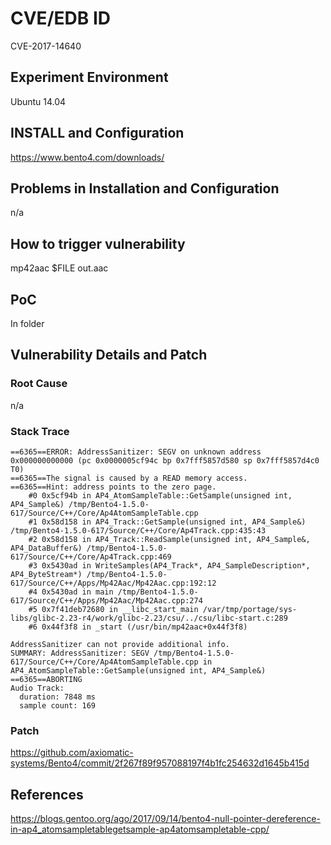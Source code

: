 # CVE/EDB ID
CVE-2017-14640
## Experiment Environment
Ubuntu 14.04
## INSTALL and Configuration
https://www.bento4.com/downloads/
## Problems in Installation and Configuration
n/a
## How to trigger vulnerability
mp42aac $FILE out.aac
## PoC
In folder
## Vulnerability Details and Patch

### Root Cause
n/a
### Stack Trace
```
==6365==ERROR: AddressSanitizer: SEGV on unknown address 0x000000000000 (pc 0x0000005cf94c bp 0x7fff5857d580 sp 0x7fff5857d4c0 T0)
==6365==The signal is caused by a READ memory access.
==6365==Hint: address points to the zero page.
    #0 0x5cf94b in AP4_AtomSampleTable::GetSample(unsigned int, AP4_Sample&) /tmp/Bento4-1.5.0-617/Source/C++/Core/Ap4AtomSampleTable.cpp
    #1 0x58d158 in AP4_Track::GetSample(unsigned int, AP4_Sample&) /tmp/Bento4-1.5.0-617/Source/C++/Core/Ap4Track.cpp:435:43
    #2 0x58d158 in AP4_Track::ReadSample(unsigned int, AP4_Sample&, AP4_DataBuffer&) /tmp/Bento4-1.5.0-617/Source/C++/Core/Ap4Track.cpp:469
    #3 0x5430ad in WriteSamples(AP4_Track*, AP4_SampleDescription*, AP4_ByteStream*) /tmp/Bento4-1.5.0-617/Source/C++/Apps/Mp42Aac/Mp42Aac.cpp:192:12
    #4 0x5430ad in main /tmp/Bento4-1.5.0-617/Source/C++/Apps/Mp42Aac/Mp42Aac.cpp:274
    #5 0x7f41deb72680 in __libc_start_main /var/tmp/portage/sys-libs/glibc-2.23-r4/work/glibc-2.23/csu/../csu/libc-start.c:289
    #6 0x44f3f8 in _start (/usr/bin/mp42aac+0x44f3f8)

AddressSanitizer can not provide additional info.
SUMMARY: AddressSanitizer: SEGV /tmp/Bento4-1.5.0-617/Source/C++/Core/Ap4AtomSampleTable.cpp in AP4_AtomSampleTable::GetSample(unsigned int, AP4_Sample&)
==6365==ABORTING
Audio Track:
  duration: 7848 ms
  sample count: 169
```
### Patch
https://github.com/axiomatic-systems/Bento4/commit/2f267f89f957088197f4b1fc254632d1645b415d
## References
https://blogs.gentoo.org/ago/2017/09/14/bento4-null-pointer-dereference-in-ap4_atomsampletablegetsample-ap4atomsampletable-cpp/